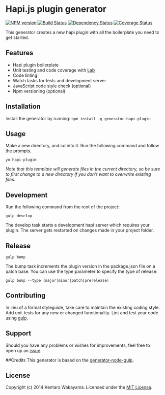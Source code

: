 # Hapi.js plugin generator
[![NPM version][npm-image]][npm-url] [![Build Status][travis-image]][travis-url] [![Dependency Status][daviddm-url]][daviddm-image] [![Coverage Status][coveralls-image]][coveralls-url]

This generator creates a new hapi plugin with all the boilerplate you need to get started.


## Features

- Hapi plugin boilerplate
- Unit testing and code coverage with [Lab](https://github.com/spumko/lab)
- Code linting
- Watch tasks for tests and development server
- JavaScript code style check (optional)
- Npm versioning (optional)


## Installation

Install the generator by running: `npm install -g generator-hapi-plugin`


## Usage

Make a new directory, and cd into it.
Run the following command and follow the prompts.

```
yo hapi-plugin
```

_Note that this template will generate files in the current directory, so be sure to first change to a new directory if you don't want to overwrite existing files._


## Development

Run the following command from the root of the project:

```
gulp develop
```

The develop task starts a development hapi server which requires your plugin.
The server gets restarted on changes made in your project folder.


## Release

```
gulp bump
```

The bump task increments the plugin version in the package.json file on a patch base.
You can use the type parameter to specify the type of release:

```
gulp bump --type (major|minor|patch|prerelease)
```

## Contributing

In lieu of a formal styleguide, take care to maintain the existing coding style. Add unit tests for any new or changed functionality. Lint and test your code using [gulp](http://gulpjs.com/).

## Support

Should you have any problems or wishes for improvements, feel free to open up an [issue](https://github.com/wakayama-io/github-linker).

##Credits
This generator is based on the [generator-node-gulp](https://github.com/stefanbuck/generator-node-gulp).

## License

Copyright (c) 2014 Kentaro Wakayama. Licensed under the [MIT License](http://en.wikipedia.org/wiki/MIT_License).

[npm-url]: https://npmjs.org/package/generator-hapi-plugin
[npm-image]: https://badge.fury.io/js/generator-hapi-plugin.svg
[travis-url]: https://travis-ci.org/wakayama-io/generator-hapi-plugin
[travis-image]: https://travis-ci.org/wakayama-io/generator-hapi-plugin.svg?branch=master
[daviddm-url]: https://david-dm.org/wakayama-io/generator-hapi-plugin.svg?theme=shields.io
[daviddm-image]: https://david-dm.org/wakayama-io/generator-hapi-plugin
[coveralls-url]: https://coveralls.io/r/wakayama-io/generator-hapi-plugin
[coveralls-image]: https://coveralls.io/repos/wakayama-io/generator-hapi-plugin/badge.png
